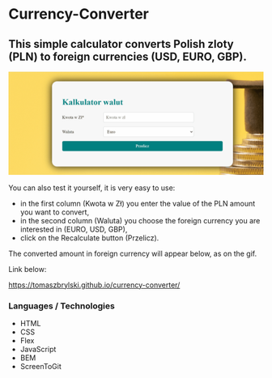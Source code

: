 # Currency-Converter

## This simple calculator converts Polish zloty (PLN) to foreign currencies (USD, EURO, GBP).

![Conventer](images/converter.gif)

You can also test it yourself, it is very easy to use:
- in the first column (Kwota w Zł) you enter the value of the PLN amount you want to convert,
- in the second column (Waluta) you choose the foreign currency you are interested in (EURO, USD, GBP),
- click on the Recalculate button (Przelicz).

The converted amount in foreign currency will appear below, as on the gif.

Link below:

https://tomaszbrylski.github.io/currency-converter/

### Languages / Technologies
- HTML
- CSS
- Flex
- JavaScript
- BEM
- ScreenToGit
